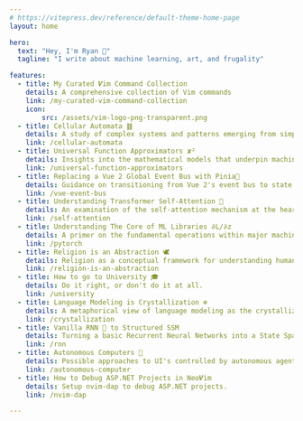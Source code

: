 ```yaml
---
# https://vitepress.dev/reference/default-theme-home-page
layout: home

hero:
  text: "Hey, I'm Ryan 👋"
  tagline: "I write about machine learning, art, and frugality"

features:
  - title: My Curated 𝑽im Command Collection
    details: A comprehensive collection of Vim commands
    link: /my-curated-vim-command-collection
    icon:
        src: /assets/vim-logo-png-transparent.png
  - title: Cellular Automata ䷾
    details: A study of complex systems and patterns emerging from simple rules.
    link: /cellular-automata
  - title: Universal Function Approximators 𝒙²
    details: Insights into the mathematical models that underpin machine learning algorithms.
    link: /universal-function-approximators
  - title: Replacing a Vue 2 Global Event Bus with Pinia🍍
    details: Guidance on transitioning from Vue 2's event bus to state management with Pinia.
    link: /vue-event-bus
  - title: Understanding Transformer Self-Attention 💬
    details: An examination of the self-attention mechanism at the heart of transformer models.
    link: /self-attention
  - title: Understanding The Core of ML Libraries ∂L/∂z
    details: A primer on the fundamental operations within major machine learning libraries.
    link: /pytorch
  - title: Religion is an Abstraction 🕊️
    details: Religion as a conceptual framework for understanding human experience.
    link: /religion-is-an-abstraction
  - title: How to go to University 🎓
    details: Do it right, or don't do it at all.
    link: /university
  - title: Language Modeling is Crystallization ❄️
    details: A metaphorical view of language modeling as the crystallization of human thought.
    link: /crystallization
  - title: Vanilla RNN 🍦 to Structured SSM
    details: Turning a basic Recurrent Neural Networks into a State Space Models.
    link: /rnn
  - title: Autonomous Computers 🤖
    details: Possible approaches to UI's controlled by autonomous agents.
    link: /autonomous-computer
  - title: How to Debug ASP.NET Projects in Neo𝑽im 
    details: Setup nvim-dap to debug ASP.NET projects.
    link: /nvim-dap

---
```

